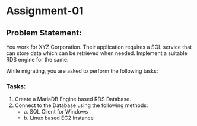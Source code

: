 # Assignment-01

## Problem Statement:
You work for XYZ Corporation. Their application requires a SQL service that can store data which can be retrieved when needed. Implement a suitable RDS engine for the same.

While migrating, you are asked to perform the following tasks:

### Tasks:
1. Create a MariaDB Engine based RDS Database.
2. Connect to the Database using the following methods:
   - a. SQL Client for Windows
   - b. Linux based EC2 Instance

 
